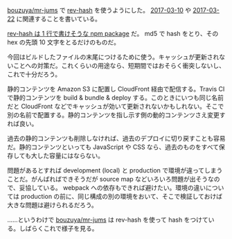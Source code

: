 [bouzuya/mr-jums][] で [rev-hash][npm:rev-hash] を使うようにした。 [2017-03-10][] や [2017-03-22][] に関連することを書いている。

[rev-hash は 1 行で書けそうな npm package](https://github.com/sindresorhus/rev-hash/blob/6a9e4a83dec51c82964e9117949b8eb504ed25c1/index.js) だ。 md5 で hash をとり、その hex の先頭 10 文字をとるだけのものだ。

今回はビルドしたファイルの末尾につけるために使う。キャッシュが更新されないことへの対策だ。これくらいの用途なら、短期間ではおそらく衝突しないし、これで十分だろう。

静的コンテンツを Amazon S3 に配置し CloudFront 経由で配信する。Travis CI で静的コンテンツを build & bundle & deploy する。このときにいつも同じ名前だと CloudFront などでキャッシュが効いて更新されないかもしれない。そこで別の名前で配置する。静的コンテンツを指し示す側の動的コンテンツさえ変更すれば良い。

過去の静的コンテンツも削除しなければ、過去のデプロイに切り戻すことも容易だ。静的コンテンツといっても JavaScript や CSS なら、過去のものをすべて保存しても大した容量にはならない。

問題があるとすれば development (local) と production で環境が違ってしまうことだ。がんばればできそうだが source map などいろいろ問題が出そうなので、妥協している。 webpack への依存もできれば避けたい。環境の違いについては production の前に、同じ構成の別の環境をおいて、そこで検証しておけば大きな問題は避けられるだろう。

……というわけで [bouzuya/mr-jums][] は rev-hash を使って hash をつけている。しばらくこれで様子を見る。

[bouzuya/mr-jums]: https://github.com/bouzuya/mr-jums
[2017-03-22]: http://blog.bouzuya.net/2017/03/22/
[npm:rev-hash]: https://www.npmjs.com/package/rev-hash
[2017-03-10]: http://blog.bouzuya.net/2017/03/10/
